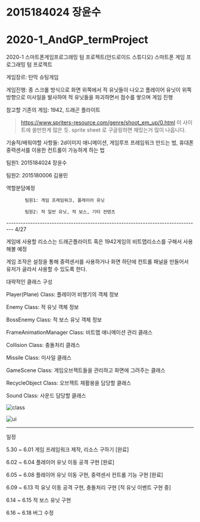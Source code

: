 # 2015184024 장윤수
# 2020-1_AndGP_termProject

2020-1 스마트폰게임프로그래밍 텀 프로젝트(안드로이드  스튜디오)
스마트폰 게임 프로그래밍 텀 프로젝트

게임장르: 탄막 슈팅게임

게임진행: 종 스크롤 방식으로 화면 위쪽에서 적 유닛들이 나오고 플레이어 유닛이 위쪽 방향으로 미사일을 발사하여 적 유닛들을 파괴하면서 점수를 쌓으며 게임 진행

참고할 기존의 게임: 1942, 드래곤 플라이트

> https://www.spriters-resource.com/genre/shoot_em_up/0.html 이 사이트에 쓸만한게 많은 듯.
> sprite sheet 로 구글링하면 재밌는거 많이 나옵니다.

기술적/배워야할 사항들: 2d이미지 애니메이션, 게임루프 프레임워크 만드는 법, 휴대폰 중력센서를 이용한 컨트롤이 가능하게 하는 법

팀원1: 2015184024 장윤수

팀원2: 2015180006 김용민

역할분담예정

           팀원1: 게임 프레임워크, 플레이어 유닛

           팀원2: 적 일반 유닛, 적 보스, 기타 컨텐츠


--------------------------------------------------------------------------------- 4/27

게임에 사용할 리소스는 드래곤플라이트 혹은 1942게임의 비트맵리소스를 구해서 사용해볼 예정

게임 조작은 설정을 통해 중력센서를 사용하거나 화면 하단에 컨트롤 패널을 만들어서 유저가 골라서 사용할 수 있도록 한다.


대략적인 클래스 구성

Player(Plane) Class: 플레이어 비행기의 객체 정보

Enemy Class: 적 유닛 객체 정보

BossEnemy Class: 적 보스 유닛 객체 정보

FrameAnimationManager Class: 비트맵 애니메이션 관리 클래스

Collision Class: 충돌처리 클래스

Missile Class: 미사일 클래스

GameScene Class: 게임오브젝트들을 관리하고 화면에 그려주는 클래스

RecycleObject Class: 오브젝트 재활용을 담당할 클래스

Sound Class: 사운드 담당할 클래스


![class](https://user-images.githubusercontent.com/48274155/80374650-f0efa100-88d1-11ea-8f6b-94de32596c88.png)

![ui](https://user-images.githubusercontent.com/48274155/80374781-2f855b80-88d2-11ea-8da6-aa9919b76063.png)

---------------------------------------------------------------------------------------------------------------

일정

5.30 ~ 6.01 게임 프레임워크 제작, 리소스 구하기 [완료]

6.02 ~ 6.04 플레이어 유닛 이동 공격 구현 [완료]

6.05 ~ 6.08 플레이어 유닛 이동 구현, 중력센서 컨트롤 기능 구현 [완료]

6.09 ~ 6.13 적 유닛 이동 공격 구현, 충돌처리 구현 [적 유닛 이벤트 구현 중]

6.14 ~ 6.15 적 보스 유닛 구현

6.16 ~ 6.18 버그 수정













